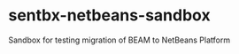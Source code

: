 sentbx-netbeans-sandbox
=======================

Sandbox for testing migration of BEAM to NetBeans Platform
